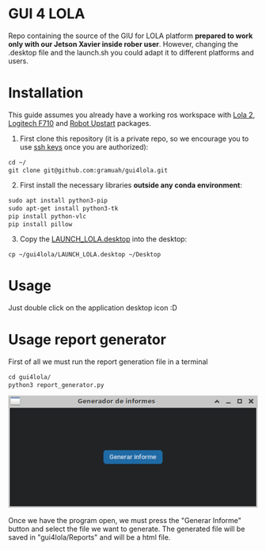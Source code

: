 # GUI 4 LOLA
Repo containing the source of the GIU for LOLA platform **prepared to work only with our Jetson Xavier inside rober user**. However, changing the .desktop file and the launch.sh you could adapt it to different platforms and users.

# Installation

This guide assumes you already have a working ros workspace with [Lola 2](https://github.com/gramuah/lola2), [Logitech F710](https://github.com/husarion/logitech_f710_ros) and [Robot Upstart](https://roboticsbackend.com/make-ros-launch-start-on-boot-with-robot_upstart/) packages.

1. First clone this repository (it is a private repo, so we encourage you to use [ssh keys](https://docs.github.com/es/authentication/connecting-to-github-with-ssh) once you are authorized):

```shell
cd ~/
git clone git@github.com:gramuah/gui4lola.git
```

2. First install the necessary libraries **outside any conda environment**:

```shell
sudo apt install python3-pip
sudo apt-get install python3-tk
pip install python-vlc
pip install pillow
```

3. Copy the [LAUNCH_LOLA.desktop](LAUNCH_LOLA.desktop) into the desktop:
```shell
cp ~/gui4lola/LAUNCH_LOLA.desktop ~/Desktop
```

# Usage

Just double click on the application desktop icon :D

# Usage report generator

First of all we must run the report generation file in a terminal

``` sheel
cd gui4lola/
python3 report_generator.py
```

![ejemplo de report](data/Image/Generarinformes.png)

Once we have the program open, we must press the "Generar Informe" button and select the file we want to generate. The generated file will be saved in "gui4lola/Reports" and will be a html file.